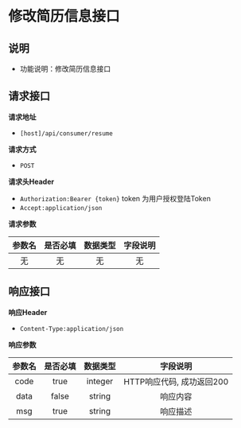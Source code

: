 # 修改简历信息接口

## 说明

* 功能说明：修改简历信息接口

## 请求接口

**请求地址**

* `[host]/api/consumer/resume`

**请求方式**

* `POST`

**请求头Header**

* `Authorization:Bearer {token}` token 为用户授权登陆Token
* `Accept:application/json`

**请求参数**

| 参数名 | 是否必填 | 数据类型 | 字段说明 |
| :---: | :---: | :---: | :---: |
| 无 | 无 | 无 | 无 |

## 响应接口

**响应Header**

* `Content-Type:application/json`

**响应参数**

| 参数名 | 是否必填 | 数据类型 | 字段说明 |
| :---: | :---: | :---: | :---: |
| code | true | integer | HTTP响应代码, 成功返回200 |
| data | false | string | 响应内容 |
| msg | true | string | 响应描述 |


